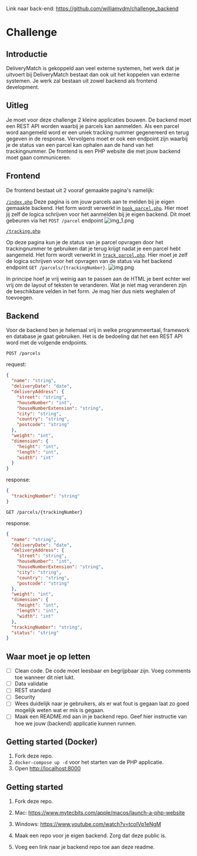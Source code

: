 Link naar back-end: https://github.com/williamvdm/challenge_backend
# Challenge

## Introductie
DeliveryMatch is gekoppeld aan veel externe systemen, het werk dat je uitvoert bij DeliveryMatch bestaat dan ook uit het koppelen van externe systemen. Je werk zal bestaan uit zowel backend als frontend development.

## Uitleg
Je moet voor deze challenge 2 kleine applicaties bouwen. De backend moet een REST API worden waarbij je parcels kan aanmelden. Als een parcel word aangemeld word er een uniek tracking nummer gegenereerd en terug gegeven in de response. Vervolgens moet er ook een endpoint zijn waarbij je de status van een parcel kan ophalen aan de hand van het trackingnummer. De frontend is een PHP website die met jouw backend moet gaan communiceren.
## Frontend
De frontend bestaat uit 2 vooraf gemaakte pagina's namelijk: 

[`/index.php`](./src/index.php)
Deze pagina is om jouw parcels aan te melden bij je eigen gemaakte backend. Het form wordt verwerkt in [`book_parcel.php`](./src/actions/book_parcel.php). Hier moet jij zelf de logica schrijven voor het aanmelden bij je eigen backend. Dit moet gebeuren via het `POST /parcel` endpoint
![img_1.png](docs/booking-pagina.png)

[`/tracking.php`](./src/tracking.php)

Op deze pagina kun je de status van je parcel opvragen door het trackingnummer te gebruiken dat je terug krijgt nadat je een parcel hebt aangemeld. Het form wordt verwerkt in [`track_parcel.php`](./src/actions/track_parcel.php). Hier moet je zelf de logica schrijven voor het opvragen van de status via het backend endpoint `GET /parcels/{trackingNumber}`.
![img.png](docs/tracking-pagina.png)

In principe hoef je vrij weinig aan te passen aan de HTML je bent echter wel vrij om de layout of teksten te veranderen. Wat je niet mag veranderen zijn de beschikbare velden in het form. Je mag hier dus niets weghalen of toevoegen. 
## Backend
Voor de backend ben je helemaal vrij in welke programmeertaal, framework en database je gaat gebruiken. Het is de bedoeling dat het een REST API word met de volgende endpoints.

`POST /parcels`

request:
```json
{
  "name": "string",
  "deliveryDate": "date",
  "deliveryAddress": {
    "street": "string",
    "houseNumber": "int",
    "houseNumberExtension": "string",
    "city": "string",
    "country": "string",
    "postcode": "string"
  },
  "weight": "int",
  "dimension": {
    "height": "int",
    "length": "int",
    "width": "int" 
  }
}   
```

response:
```json
{
  "trackingNumber": "string"
}
```

`GET /parcels/{trackingNumber}`

response:
```json
{
  "name": "string",
  "deliveryDate": "date",
  "deliveryAddress": {
    "street": "string",
    "houseNumber": "int",
    "houseNumberExtension": "string",
    "city": "string",
    "country": "string",
    "postcode": "string"
  },
  "weight": "int",
  "dimension": {
    "height": "int",
    "length": "int",
    "width": "int" 
  },
  "trackingNumber": "string",
  "status": "string"
}
```

## Waar moet je op letten
- [ ] Clean code. De code moet leesbaar en begrijpbaar zijn. Voeg comments toe wanneer dit niet lukt.
- [ ] Data validatie
- [ ] REST standard
- [ ] Security
- [ ] Wees duidelijk naar je gebruikers, als er wat fout is gegaan laat zo goed mogelijk weten wat er mis is gegaan.
- [ ] Maak een README.md aan in je backend repo. Geef hier instructie van hoe we jouw (backend) applicatie kunnen runnen.

## Getting started (Docker)
1. Fork deze repo.
2. `docker-compose up -d` voor het starten van de PHP applicatie.
3. Open [http://localhost:8000](http://localhost:8000)

## Getting started
1. Fork deze repo.
2. Mac: https://www.mytecbits.com/apple/macos/launch-a-php-website
2. Windows: https://www.youtube.com/watch?v=tcoIVp1eNgM

4. Maak een repo voor je eigen backend. Zorg dat deze public is.
5. Voeg een link naar je backend repo toe aan deze readme.

